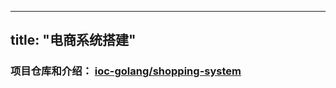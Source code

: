 
---
title: "电商系统搭建"
---

### 项目仓库和介绍： [ioc-golang/shopping-system](https://github.com/ioc-golang/shopping-system)

 
